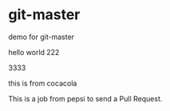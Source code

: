 # git-master
demo for git-master


hello world
222


3333

this is from cocacola


This is a job from pepsi to send a Pull Request.
